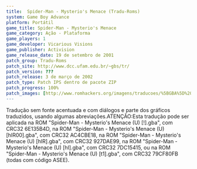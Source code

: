 ```yaml
---
title:  Spider-Man - Mysterio's Menace (Tradu-Roms)
system: Game Boy Advance
platform: Portátil
game_title: Spider-Man - Mysterio's Menace
game_category: Ação - Plataforma
game_players: 1
game_developer: Vicarious Visions
game_publisher: Activision
game_release_date: 19 de setembro de 2001
patch_group: Tradu-Roms
patch_site: http://www.dcc.ufam.edu.br/~gbs/tr/
patch_version: ???
patch_release: 3 de março de 2002
patch_type: Patch IPS dentro de pacote ZIP
patch_progress: 100%
patch_images: [http://www.romhackers.org/imagens/traducoes/%5BGBA%5D%20Spider-Man%20-%20Mysterio's%20Menace%20-%20Tradu-Roms%20-%201.png,http://www.romhackers.org/imagens/traducoes/%5BGBA%5D%20Spider-Man%20-%20Mysterio's%20Menace%20-%20Tradu-Roms%20-%202.png,http://www.romhackers.org/imagens/traducoes/%5BGBA%5D%20Spider-Man%20-%20Mysterio's%20Menace%20-%20Tradu-Roms%20-%203.png]
---
```

Tradução sem fonte acentuada e com diálogos e parte dos gráficos traduzidos, usando algumas abreviações.ATENÇÃO:Esta tradução pode ser aplicada na ROM "Spider-Man - Mysterio's Menace (U) [!].gba", com CRC32 6E135B4D, na ROM "Spider-Man - Mysterio's Menace (U) [hIR00].gba", com CRC32 AC4CBE18, na ROM "Spider-Man - Mysterio's Menace (U) [hIR].gba", com CRC32 927DAE99, na ROM "Spider-Man - Mysterio's Menace (U) [hI].gba", com CRC32 7DC15415, ou na ROM "Spider-Man - Mysterio's Menace (U) [t1].gba", com CRC32 79CF80FB (todas com código ASEE).